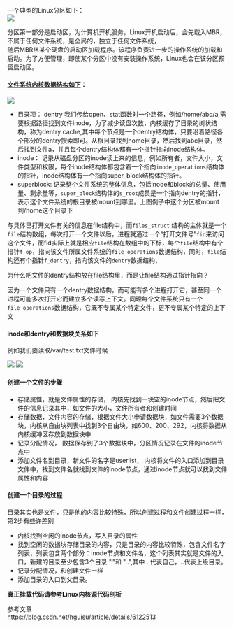 一个典型的Linux分区如下：  
![](https://img-blog.csdn.net/20160508133630124?watermark/2/text/aHR0cDovL2Jsb2cuY3Nkbi5uZXQv/font/5a6L5L2T/fontsize/400/fill/I0JBQkFCMA==/dissolve/70/gravity/Center)

分区第一部分是启动区，为计算机开机服务，Linux开机启动后，会先载入MBR，不属于任何文件系统，是全局的，独立于任何文件系统，  
随后MBR从某个硬盘的启动区加载程序。该程序负责进一步的操作系统的加载和启动。为了方便管理，即使某个分区中没有安装操作系统，Linux也会在该分区预留启动区。


####  [文件系统内核数据结构如下](https://blog.csdn.net/hguisu/article/details/6122513)：
![](https://img-blog.csdn.net/20140821000724072?watermark/2/text/aHR0cDovL2Jsb2cuY3Nkbi5uZXQvaGd1aXN1/font/5a6L5L2T/fontsize/400/fill/I0JBQkFCMA==/dissolve/70/gravity/Center)


* 目录项： dentry 我们传给open、stat函数时一个路径，例如/home/abc/a,需要根据路径找到文件inode，为了减少读盘次数，内核缓存了目录的树状结构，称为dentry cache,其中每个节点是一个dentry结构体，只要沿着路径各个部分的dentry搜索即可。从根目录找到home目录，然后找到abc目录，然后找到文件a，并且每个dentry结构体都有一个指针指向inode结构体。
* inode： 记录从磁盘分区的inode读上来的信息，例如所有者，文件大小，文件类型和权限，每个inode结构体都包含着一个指向`inode_operations`结构体的指针，inode结构体有一个指向super_block结构体的指针。  
* superblock: 记录整个文件系统的整体信息，包括inode和block的总量、使用量、剩余量等，`super_block`结构体的`s_root`成员是一个指向dentry的指针，表示这个文件系统的根目录被mount到哪里。上图例子中这个分区被mount到/home这个目录下

与具体已打开文件有关的信息在file结构中，而`files_struct` 结构的主体就是一个`file`结构数组，每次打开一个文件以后，进程就通过一个“打开文件号”`fid`来访问这个文件，而fid实际上就是相应`file`结构在数组中的下标，每个`file`结构中有个指针`f_op`，指向该文件所属文件系统的`file_operations`数据结构，同时，`file`结构还有个指针`f_dentry`，指向该文件的`dentry`数据结构，

为什么吧文件的dentry结构放在file结构里，而是让file结构通过指针指向？


因为一个文件只有一个dentry数据结构，而可能有多个进程打开它，甚至同一个进程可能多次打开它而建立多个读写上下文。同理每个文件系统只有一个`file_operations`数据结构，它既不专属某个特定文件，更不专属某个特定的上下文


####  inode和dentry和数据块关系如下

例如我们要读取/var/test.txt文件时候

![](https://img-blog.csdn.net/20160508142009197?watermark/2/text/aHR0cDovL2Jsb2cuY3Nkbi5uZXQv/font/5a6L5L2T/fontsize/400/fill/I0JBQkFCMA==/dissolve/70/gravity/Center)
![](https://img-blog.csdn.net/20160508142027291?watermark/2/text/aHR0cDovL2Jsb2cuY3Nkbi5uZXQv/font/5a6L5L2T/fontsize/400/fill/I0JBQkFCMA==/dissolve/70/gravity/Center)


#### 创建一个文件的步骤

* 存储属性，就是文件属性的存储， 内核先找到一块空的inode节点，然后把文件的信息记录其中，如文件的大小，文件所有者和创建时间
* 存储数据，文件内容的存储，根据文件大小申请数据块，如文件需要3个数据块，内核从自由块列表中找到3个自由块，如600、200、292，内核将数据从内核缓冲区存放到数据块中
* 记录分配情况， 数据保存到了3个数据块中，分区情况记录在文件的inode节点中
* 添加文件名到目录，新文件的名字是userlist， 内核将文件的入口添加到目录文件中，找到文件名就找到文件的inode节点，通过inode节点就可以找到文件属性和内容

#### 创建一个目录的过程

目录其实也是文件，只是他的内容比较特殊，所以创建过程和文件创建过程一样，第2步有些许差别

* 内核找到空闲的inode节点，写入目录的属性
* 找到空闲的数据块存储目录的内容，只是目录的内容比较特殊，包含文件名字列表，列表包含两个部分：inode节点和文件名，这个列表其实就是文件的入口，新建的目录至少包含3个目录 "."和 "..",其中 . 代表自己，..代表上级目录。
* 记录分配情况，和创建文件一样
* 添加目录的入口到父目录。


**真正挂载代码请参考Linux内核源代码剖析**

参考文章  
https://blog.csdn.net/hguisu/article/details/6122513
